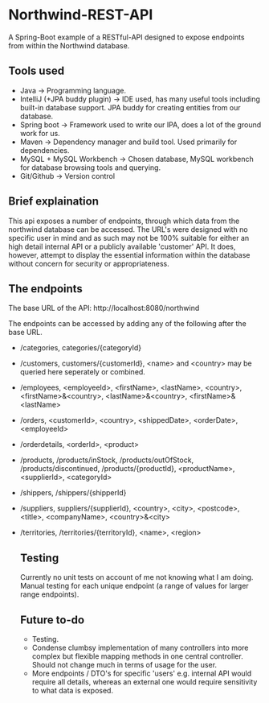 # Northwind-REST-API
A Spring-Boot example of a RESTful-API designed to expose endpoints from within the Northwind database.

## Tools used
- Java -> Programming language.
- IntelliJ (+JPA buddy plugin) -> IDE used, has many useful tools including built-in database support. JPA buddy for creating entities from our database.
- Spring boot -> Framework used to write our IPA, does a lot of the ground work for us.
- Maven -> Dependency manager and build tool. Used primarily for dependencies.
- MySQL + MySQL Workbench -> Chosen database, MySQL workbench for database browsing tools and querying.
- Git/Github -> Version control

## Brief explaination
This api exposes a number of endpoints, through which data from the northwind database can be accessed. The URL's were designed with no specific user in mind and as such may not be 100% suitable for either an high detail internal API or a publicly available 'customer' API. It does, however, attempt to display the essential information within the database without concern for security or appropriateness.

## The endpoints
The base URL of the API:
http://localhost:8080/northwind

The endpoints can be accessed by adding any of the following after the base URL.
- /categories, categories/{categoryId}
- /customers, customers/{customerId}, \<name> and \<country> may be queried here seperately or combined.
- /employees, \<employeeId>, \<firstName>, \<lastName>, \<country>, \<firstName>&\<country>, \<lastName>&\<country>, \<firstName>&\<lastName>
- /orders, \<customerId>, \<country>, \<shippedDate>, \<orderDate>, \<employeeId>
- /orderdetails, \<orderId>, \<product>
- /products, /products/inStock, /products/outOfStock, /products/discontinued, /products/{productId}, \<productName>, \<supplierId>, \<categoryId>
- /shippers, /shippers/{shipperId}
- /suppliers, suppliers/{supplierId}, \<country>, \<city>, \<postcode>, \<title>, \<companyName>, \<country>&\<city>
- /territories, /territories/{territoryId}, \<name>, \<region>

  ## Testing
  Currently no unit tests on account of me not knowing what I am doing.
  Manual testing for each unique endpoint (a range of values for larger range endpoints).

  ## Future to-do
    - Testing.
    - Condense clumbsy implementation of many controllers into more complex but flexible mapping methods in one central controller. Should not change much in terms of usage for     the user.
    - More endpoints / DTO's for specific 'users' e.g. internal API would require all details, whereas an external one would require sensitivity to what data is exposed.